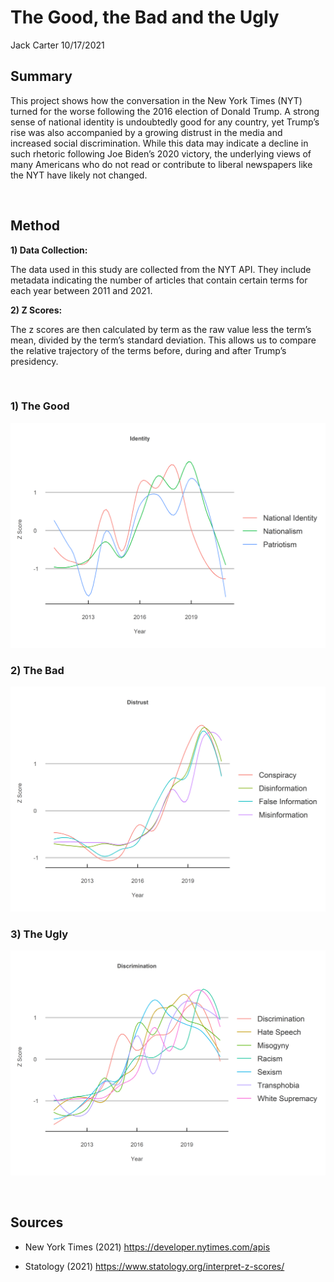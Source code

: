 The Good, the Bad and the Ugly
================
Jack Carter
10/17/2021

## **Summary**

This project shows how the conversation in the New York Times (NYT)
turned for the worse following the 2016 election of Donald Trump. A
strong sense of national identity is undoubtedly good for any country,
yet Trump’s rise was also accompanied by a growing distrust in the media
and increased social discrimination. While this data may indicate a
decline in such rhetoric following Joe Biden’s 2020 victory, the
underlying views of many Americans who do not read or contribute to
liberal newspapers like the NYT have likely not changed.

 

## **Method**

**1) Data Collection:**

The data used in this study are collected from the NYT API. They include
metadata indicating the number of articles that contain certain terms
for each year between 2011 and 2021.

**2) Z Scores:**

The z scores are then calculated by term as the raw value less the
term’s mean, divided by the term’s standard deviation. This allows us
to compare the relative trajectory of the terms before, during and after
Trump’s presidency.

 

### 1\) The Good

![](The-Good-the-Bad-and-the-Ugly_files/figure-gfm/unnamed-chunk-1-1.png)<!-- -->

### 2\) The Bad

![](The-Good-the-Bad-and-the-Ugly_files/figure-gfm/unnamed-chunk-2-1.png)<!-- -->

### 3\) The Ugly

![](The-Good-the-Bad-and-the-Ugly_files/figure-gfm/unnamed-chunk-3-1.png)<!-- -->

 

## **Sources**

  - New York Times (2021) <https://developer.nytimes.com/apis>

  - Statology (2021) <https://www.statology.org/interpret-z-scores/>
